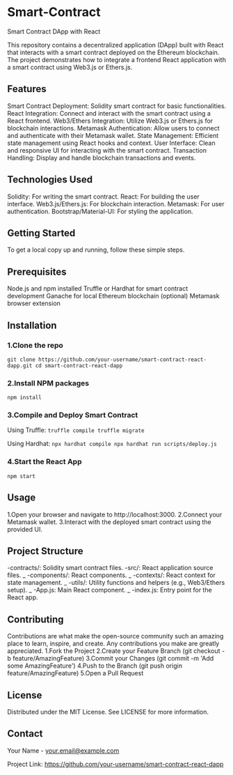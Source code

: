 # Smart-Contract
Smart Contract DApp with React

This repository contains a decentralized application (DApp) built with React that interacts with a smart contract deployed on the Ethereum blockchain. The project demonstrates how to integrate a frontend React application with a smart contract using Web3.js or Ethers.js.

## Features
Smart Contract Deployment: Solidity smart contract for basic functionalities.
React Integration: Connect and interact with the smart contract using a React frontend.
Web3/Ethers Integration: Utilize Web3.js or Ethers.js for blockchain interactions.
Metamask Authentication: Allow users to connect and authenticate with their Metamask wallet.
State Management: Efficient state management using React hooks and context.
User Interface: Clean and responsive UI for interacting with the smart contract.
Transaction Handling: Display and handle blockchain transactions and events.

## Technologies Used
Solidity: For writing the smart contract.
React: For building the user interface.
Web3.js/Ethers.js: For blockchain interaction.
Metamask: For user authentication.
Bootstrap/Material-UI: For styling the application.

## Getting Started
To get a local copy up and running, follow these simple steps.

## Prerequisites
Node.js and npm installed
Truffle or Hardhat for smart contract development
Ganache for local Ethereum blockchain (optional)
Metamask browser extension

## Installation
### 1.Clone the repo
`git clone https://github.com/your-username/smart-contract-react-dapp.git
cd smart-contract-react-dapp`

### 2.Install NPM packages
`npm install`

### 3.Compile and Deploy Smart Contract
Using Truffle:
`truffle compile
truffle migrate`

Using Hardhat:
`npx hardhat compile
npx hardhat run scripts/deploy.js`

### 4.Start the React App
`npm start`


## Usage
1.Open your browser and navigate to http://localhost:3000.
2.Connect your Metamask wallet.
3.Interact with the deployed smart contract using the provided UI.

## Project Structure
-contracts/: Solidity smart contract files.
-src/: React application source files.
_   -components/: React components.
_   -contexts/: React context for state management.
_   -utils/: Utility functions and helpers (e.g., Web3/Ethers setup).
_   -App.js: Main React component.
_   -index.js: Entry point for the React app.

## Contributing
Contributions are what make the open-source community such an amazing place to learn, inspire, and create. Any contributions you make are greatly appreciated.
1.Fork the Project
2.Create your Feature Branch (git checkout -b feature/AmazingFeature)
3.Commit your Changes (git commit -m 'Add some AmazingFeature')
4.Push to the Branch (git push origin feature/AmazingFeature)
5.Open a Pull Request

## License
Distributed under the MIT License. See LICENSE for more information.

## Contact
Your Name - your.email@example.com

Project Link: https://github.com/your-username/smart-contract-react-dapp

